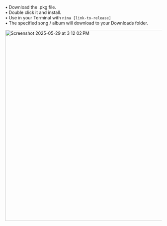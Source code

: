 • Download the .pkg file.<br>
• Double click it and install.<br>
• Use in your Terminal with <code>nina [link-to-release]</code><br>
• The specified song / album will download to your Downloads folder.

<img width="615" alt="Screenshot 2025-05-29 at 3 12 02 PM" src="https://github.com/user-attachments/assets/65396980-d7a3-4f43-99d4-cf66d356b11c" />
